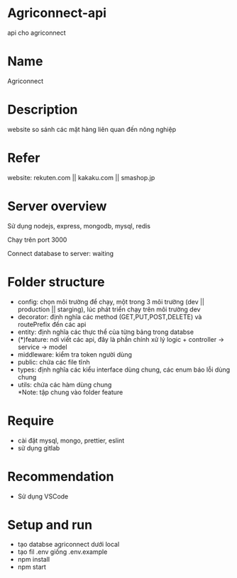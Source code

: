 # Agriconnect-api

api cho agriconnect

# Name

Agriconnect

# Description

website so sánh các mặt hàng liên quan đến nông nghiệp

# Refer

website: rekuten.com || kakaku.com || smashop.jp

# Server overview

Sử dụng nodejs, express, mongodb, mysql, redis

Chạy trên port 3000

Connect database to server: waiting

# Folder structure

- config: chọn môi trường để chạy, một trong 3 môi trường (dev || production || starging), lúc phát triển chạy trên môi trường dev <br />
- decorator: định nghĩa các method (GET,PUT,POST,DELETE) và routePrefix đến các api <br />
- entity: định nghĩa các thực thể của từng bảng trong databse <br />
- (\*)feature: nơi viết các api, đây là phần chính xử lý logic + controller -> service -> model <br />
- middleware: kiểm tra token người dùng <br />
- public: chứa các file tĩnh <br />
- types: định nghĩa các kiểu interface dùng chung, các enum báo lỗi dùng chung <br />
- utils: chứa các hàm dùng chung <br />
  \*Note: tập chung vào folder feature <br />

# Require

- cài đặt mysql, mongo, prettier, eslint
- sử dụng gitlab

# Recommendation

- Sử dụng VSCode

# Setup and run

- tạo databse agriconnect dưới local
- tạo fil .env giống .env.example
- npm install
- npm start
